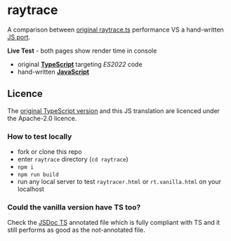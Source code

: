 # raytrace

A comparison between [original raytrace.ts](https://github.com/Microsoft/TypeScriptSamples/tree/master/raytracer) performance VS a hand-written [JS port](./rt.vanilla.js).

**Live Test** - both pages show render time in console

  * original [**TypeScript**](https://webreflection.github.io/raytrace/raytracer.html) targeting *ES2022* code
  * hand-written [**JavaScript**](https://webreflection.github.io/raytrace/rt.vanilla.html)

## Licence ##

The [original TypeScript version](https://github.com/Microsoft/TypeScriptSamples/issues/143) and this JS translation are licenced under the Apache-2.0 licence.

### How to test locally

  * fork or clone this repo
  * enter `raytrace` directory (`cd raytrace`)
  * `npm i`
  * `npm run build`
  * run any local server to test `raytracer.html` or `rt.vanilla.html` on your localhost

### Could the vanilla version have TS too?

Check the [JSDoc TS](https://github.com/WebReflection/raytrace/blob/jsdoc-ts/rt.vanilla.js) annotated file which is fully compliant with TS and it still performs as good as the not-annotated file.
